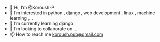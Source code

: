 - 👋 Hi, I’m @Koroush-P
- 👀 I’m interested in python , django , web development , linux , machine learning ,...
- 🌱 I’m currently learning django
- 💞️ I’m looking to collaborate on ...
- 📫 How to reach me koroush.pub@gmail.com

<!---
koroush-a/koroush-a is a ✨ special ✨ repository because its `README.md` (this file) appears on your GitHub profile.
You can click the Preview link to take a look at your changes.
--->
